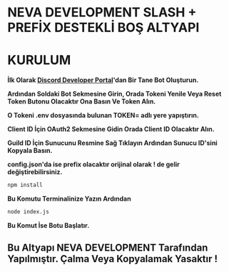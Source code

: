 # NEVA DEVELOPMENT SLASH + PREFİX DESTEKLİ BOŞ ALTYAPI

# KURULUM

**İlk Olarak [Discord Developer Portal](https://discord.com/developers/applications)'dan Bir Tane Bot Oluşturun.**

**Ardından Soldaki Bot Sekmesine Girin, Orada Tokeni Yenile Veya Reset Token Butonu Olacaktır Ona Basın Ve Token Alın.**

**O Tokeni .env dosyasında bulunan TOKEN= adlı yere yapıştırın.**

**Client ID İçin OAuth2 Sekmesine Gidin Orada Client ID Olacaktır Alın.**

**Guild ID İçin Sunucunu Resmine Sağ Tıklayın Ardından Sunucu ID'sini Kopyala Basın.**

**config.json'da ise prefix olacaktır orijinal olarak ! de gelir değiştirebilirsiniz.**

```bash
npm install
```
**Bu Komutu Terminalinize Yazın Ardından**

```bash
node index.js
```
**Bu Komut İse Botu Başlatır.**

## Bu Altyapı NEVA DEVELOPMENT Tarafından Yapılmıştır. Çalma Veya Kopyalamak Yasaktır !
